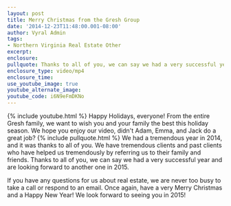 ```yaml
---
layout: post
title: Merry Christmas from the Gresh Group
date: '2014-12-23T11:48:00.001-08:00'
author: Vyral Admin
tags:
- Northern Virginia Real Estate Other
excerpt:
enclosure:
pullquote: Thanks to all of you, we can say we had a very successful year and are looking forward to another one in 2015
enclosure_type: video/mp4
enclosure_time:
use_youtube_image: true
youtube_alternate_image:
youtube_code: i6N9eFmDKNo
---
```

{% include youtube.html %}
Happy Holidays, everyone! From the entire Gresh family, we want to wish you and your family the best this holiday season. We hope you enjoy our video, didn't Adam, Emma, and Jack do a great job?
{% include pullquote.html %}
We had a tremendous year in 2014, and it was thanks to all of you. We have tremendous clients and past clients who have helped us tremendously by referring us to their family and friends. Thanks to all of you, we can say we had a very successful year and are looking forward to another one in 2015.

If you have any questions for us about real estate, we are never too busy to take a call or respond to an email. Once again, have a very Merry Christmas and a Happy New Year! We look forward to seeing you in 2015!

